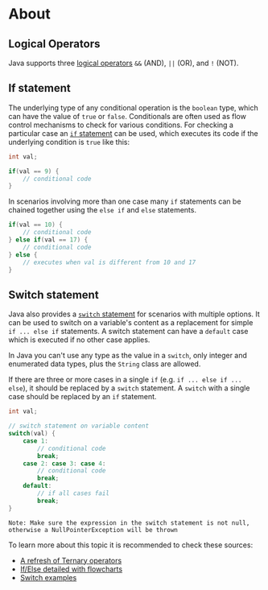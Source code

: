# About

## Logical Operators

Java supports three [logical operators][logical-operators] `&&` (AND), `||` (OR), and `!` (NOT).

## If statement

The underlying type of any conditional operation is the `boolean` type, which can have the value of `true` or `false`. Conditionals are often used as flow control mechanisms to check for various conditions. For checking a particular case an [`if` statement][if-statement] can be used, which executes its code if the underlying condition is `true` like this:

```java
int val;

if(val == 9) {
    // conditional code
}
```

In scenarios involving more than one case many `if` statements can be chained together using the `else if` and `else` statements.

```java
if(val == 10) {
    // conditional code
} else if(val == 17) {
    // conditional code
} else {
    // executes when val is different from 10 and 17
}
```

## Switch statement

Java also provides a [`switch` statement][switch-statement] for scenarios with multiple options. It can be used to switch on a variable's content as a replacement for simple `if ... else if` statements. A switch statement can have a `default` case which is executed if no other case applies.

In Java you can't use any type as the value in a `switch`, only integer and enumerated data types, plus the `String` class are allowed.

If there are three or more cases in a single `if` (e.g. `if ... else if ... else`), it should be replaced by a `switch` statement. A `switch` with a single case should be replaced by an `if` statement.

```java
int val;

// switch statement on variable content
switch(val) {
    case 1:
        // conditional code
        break;
    case 2: case 3: case 4:
        // conditional code
        break;
    default:
        // if all cases fail
        break;
}
```

    Note: Make sure the expression in the switch statement is not null, otherwise a NullPointerException will be thrown

To learn more about this topic it is recommended to check these sources:

- [A refresh of Ternary operators][example-ternary]
- [If/Else detailed with flowcharts][example-ifelse-flowcharts]
- [Switch examples][example-switch]

[logical-operators]: https://docs.oracle.com/javase/tutorial/java/nutsandbolts/op2.html
[if-statement]: https://docs.oracle.com/javase/tutorial/java/nutsandbolts/if.html
[switch-statement]: https://docs.oracle.com/javase/tutorial/java/nutsandbolts/switch.html
[example-ifelse-flowcharts]: https://www.javatpoint.com/java-if-else
[example-ternary]: https://www.programiz.com/java-programming/ternary-operator
[example-switch]: https://www.geeksforgeeks.org/switch-statement-in-java/
